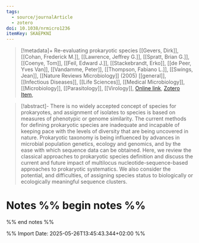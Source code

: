 ```yaml
---
tags:
  - source/journalArticle
  - zotero
doi: 10.1038/nrmicro1236
itemKey: SKAEPKNI
---
```

>[!metadata]+
> Re-evaluating prokaryotic species
> [[Gevers, Dirk]], [[Cohan, Frederick M.]], [[Lawrence, Jeffrey G.]], [[Spratt, Brian G.]], [[Coenye, Tom]], [[Feil, Edward J.]], [[Stackebrandt, Erko]], [[de Peer, Yves Van]], [[Vandamme, Peter]], [[Thompson, Fabiano L.]], [[Swings, Jean]], 
> [[Nature Reviews Microbiology]] (2005)
> [[general]], [[Infectious Diseases]], [[Life Sciences]], [[Medical Microbiology]], [[Microbiology]], [[Parasitology]], [[Virology]], 
> [Online link](https://www.nature.com/articles/nrmicro1236), [Zotero Item](zotero://select/library/items/SKAEPKNI), 

>[!abstract]-
>There is no widely accepted concept of species for prokaryotes, and assignment of isolates to species is based on measures of phenotypic or genome similarity. The current methods for defining prokaryotic species are inadequate and incapable of keeping pace with the levels of diversity that are being uncovered in nature. Prokaryotic taxonomy is being influenced by advances in microbial population genetics, ecology and genomics, and by the ease with which sequence data can be obtained. Here, we review the classical approaches to prokaryotic species definition and discuss the current and future impact of multilocus nucleotide-sequence-based approaches to prokaryotic systematics. We also consider the potential, and difficulties, of assigning species status to biologically or ecologically meaningful sequence clusters.

# Notes %% begin notes %%

%% end notes %%




%% Import Date: 2025-05-26T13:45:43.344+02:00 %%
